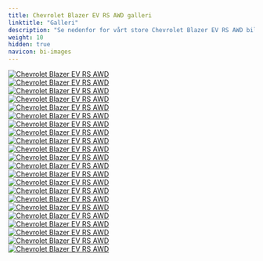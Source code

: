 ```yaml
---
title: Chevrolet Blazer EV RS AWD galleri
linktitle: "Galleri"
description: "Se nedenfor for vårt store Chevrolet Blazer EV RS AWD bildegalleri. Klikk på bildene for høyoppløselige versjoner."
weight: 10
hidden: true
navicon: bi-images
---
```

<!-- markdownlint-disable MD033 -->
<div class="row" id ="my-gallery">
	<div class="pswp-grid-item col-6 col-md-4">
		<a href="https://media.evkx.net/multimedia/models/chevrolet/blazer_ev/blazer_ev_rs_awd/chargeport_1.jpg"
data-pswp-src="https://media.evkx.net/multimedia/models/chevrolet/blazer_ev/blazer_ev_rs_awd/chargeport_1.jpg"
data-pswp-width="3000"
data-pswp-height="2001" 
target="_blank">
			<img src="https://media.evkx.net/multimedia/models/chevrolet/blazer_ev/blazer_ev_rs_awd/chargeport_1_xst.jpg" alt="Chevrolet Blazer EV RS AWD" class="img-fluid img-thumbnail" />
		</a>
	</div>
	<div class="pswp-grid-item col-6 col-md-4">
		<a href="https://media.evkx.net/multimedia/models/chevrolet/blazer_ev/blazer_ev_rs_awd/exterior_1.jpg"
data-pswp-src="https://media.evkx.net/multimedia/models/chevrolet/blazer_ev/blazer_ev_rs_awd/exterior_1.jpg"
data-pswp-width="3000"
data-pswp-height="1928" 
target="_blank">
			<img src="https://media.evkx.net/multimedia/models/chevrolet/blazer_ev/blazer_ev_rs_awd/exterior_1_xst.jpg" alt="Chevrolet Blazer EV RS AWD" class="img-fluid img-thumbnail" />
		</a>
	</div>
	<div class="pswp-grid-item col-6 col-md-4">
		<a href="https://media.evkx.net/multimedia/models/chevrolet/blazer_ev/blazer_ev_rs_awd/frontseats_1.jpg"
data-pswp-src="https://media.evkx.net/multimedia/models/chevrolet/blazer_ev/blazer_ev_rs_awd/frontseats_1.jpg"
data-pswp-width="3000"
data-pswp-height="2001" 
target="_blank">
			<img src="https://media.evkx.net/multimedia/models/chevrolet/blazer_ev/blazer_ev_rs_awd/frontseats_1_xst.jpg" alt="Chevrolet Blazer EV RS AWD" class="img-fluid img-thumbnail" />
		</a>
	</div>
	<div class="pswp-grid-item col-6 col-md-4">
		<a href="https://media.evkx.net/multimedia/models/chevrolet/blazer_ev/blazer_ev_rs_awd/handle_1.jpg"
data-pswp-src="https://media.evkx.net/multimedia/models/chevrolet/blazer_ev/blazer_ev_rs_awd/handle_1.jpg"
data-pswp-width="3000"
data-pswp-height="2001" 
target="_blank">
			<img src="https://media.evkx.net/multimedia/models/chevrolet/blazer_ev/blazer_ev_rs_awd/handle_1_xst.jpg" alt="Chevrolet Blazer EV RS AWD" class="img-fluid img-thumbnail" />
		</a>
	</div>
	<div class="pswp-grid-item col-6 col-md-4">
		<a href="https://media.evkx.net/multimedia/models/chevrolet/blazer_ev/blazer_ev_rs_awd/headlights_1.jpg"
data-pswp-src="https://media.evkx.net/multimedia/models/chevrolet/blazer_ev/blazer_ev_rs_awd/headlights_1.jpg"
data-pswp-width="3000"
data-pswp-height="2001" 
target="_blank">
			<img src="https://media.evkx.net/multimedia/models/chevrolet/blazer_ev/blazer_ev_rs_awd/headlights_1_xst.jpg" alt="Chevrolet Blazer EV RS AWD" class="img-fluid img-thumbnail" />
		</a>
	</div>
	<div class="pswp-grid-item col-6 col-md-4">
		<a href="https://media.evkx.net/multimedia/models/chevrolet/blazer_ev/blazer_ev_rs_awd/headlights_2.jpg"
data-pswp-src="https://media.evkx.net/multimedia/models/chevrolet/blazer_ev/blazer_ev_rs_awd/headlights_2.jpg"
data-pswp-width="3000"
data-pswp-height="2632" 
target="_blank">
			<img src="https://media.evkx.net/multimedia/models/chevrolet/blazer_ev/blazer_ev_rs_awd/headlights_2_xst.jpg" alt="Chevrolet Blazer EV RS AWD" class="img-fluid img-thumbnail" />
		</a>
	</div>
	<div class="pswp-grid-item col-6 col-md-4">
		<a href="https://media.evkx.net/multimedia/models/chevrolet/blazer_ev/blazer_ev_rs_awd/interior_1.jpg"
data-pswp-src="https://media.evkx.net/multimedia/models/chevrolet/blazer_ev/blazer_ev_rs_awd/interior_1.jpg"
data-pswp-width="3000"
data-pswp-height="2001" 
target="_blank">
			<img src="https://media.evkx.net/multimedia/models/chevrolet/blazer_ev/blazer_ev_rs_awd/interior_1_xst.jpg" alt="Chevrolet Blazer EV RS AWD" class="img-fluid img-thumbnail" />
		</a>
	</div>
	<div class="pswp-grid-item col-6 col-md-4">
		<a href="https://media.evkx.net/multimedia/models/chevrolet/blazer_ev/blazer_ev_rs_awd/interior_2.jpg"
data-pswp-src="https://media.evkx.net/multimedia/models/chevrolet/blazer_ev/blazer_ev_rs_awd/interior_2.jpg"
data-pswp-width="3000"
data-pswp-height="2001" 
target="_blank">
			<img src="https://media.evkx.net/multimedia/models/chevrolet/blazer_ev/blazer_ev_rs_awd/interior_2_xst.jpg" alt="Chevrolet Blazer EV RS AWD" class="img-fluid img-thumbnail" />
		</a>
	</div>
	<div class="pswp-grid-item col-6 col-md-4">
		<a href="https://media.evkx.net/multimedia/models/chevrolet/blazer_ev/blazer_ev_rs_awd/interior_3.jpg"
data-pswp-src="https://media.evkx.net/multimedia/models/chevrolet/blazer_ev/blazer_ev_rs_awd/interior_3.jpg"
data-pswp-width="3000"
data-pswp-height="2001" 
target="_blank">
			<img src="https://media.evkx.net/multimedia/models/chevrolet/blazer_ev/blazer_ev_rs_awd/interior_3_xst.jpg" alt="Chevrolet Blazer EV RS AWD" class="img-fluid img-thumbnail" />
		</a>
	</div>
	<div class="pswp-grid-item col-6 col-md-4">
		<a href="https://media.evkx.net/multimedia/models/chevrolet/blazer_ev/blazer_ev_rs_awd/interior_4.jpg"
data-pswp-src="https://media.evkx.net/multimedia/models/chevrolet/blazer_ev/blazer_ev_rs_awd/interior_4.jpg"
data-pswp-width="3000"
data-pswp-height="2001" 
target="_blank">
			<img src="https://media.evkx.net/multimedia/models/chevrolet/blazer_ev/blazer_ev_rs_awd/interior_4_xst.jpg" alt="Chevrolet Blazer EV RS AWD" class="img-fluid img-thumbnail" />
		</a>
	</div>
	<div class="pswp-grid-item col-6 col-md-4">
		<a href="https://media.evkx.net/multimedia/models/chevrolet/blazer_ev/blazer_ev_rs_awd/interior_5.jpg"
data-pswp-src="https://media.evkx.net/multimedia/models/chevrolet/blazer_ev/blazer_ev_rs_awd/interior_5.jpg"
data-pswp-width="3000"
data-pswp-height="2001" 
target="_blank">
			<img src="https://media.evkx.net/multimedia/models/chevrolet/blazer_ev/blazer_ev_rs_awd/interior_5_xst.jpg" alt="Chevrolet Blazer EV RS AWD" class="img-fluid img-thumbnail" />
		</a>
	</div>
	<div class="pswp-grid-item col-6 col-md-4">
		<a href="https://media.evkx.net/multimedia/models/chevrolet/blazer_ev/blazer_ev_rs_awd/interior_6.jpg"
data-pswp-src="https://media.evkx.net/multimedia/models/chevrolet/blazer_ev/blazer_ev_rs_awd/interior_6.jpg"
data-pswp-width="3000"
data-pswp-height="2001" 
target="_blank">
			<img src="https://media.evkx.net/multimedia/models/chevrolet/blazer_ev/blazer_ev_rs_awd/interior_6_xst.jpg" alt="Chevrolet Blazer EV RS AWD" class="img-fluid img-thumbnail" />
		</a>
	</div>
	<div class="pswp-grid-item col-6 col-md-4">
		<a href="https://media.evkx.net/multimedia/models/chevrolet/blazer_ev/blazer_ev_rs_awd/main_1.jpg"
data-pswp-src="https://media.evkx.net/multimedia/models/chevrolet/blazer_ev/blazer_ev_rs_awd/main_1.jpg"
data-pswp-width="3000"
data-pswp-height="2032" 
target="_blank">
			<img src="https://media.evkx.net/multimedia/models/chevrolet/blazer_ev/blazer_ev_rs_awd/main_1_xst.jpg" alt="Chevrolet Blazer EV RS AWD" class="img-fluid img-thumbnail" />
		</a>
	</div>
	<div class="pswp-grid-item col-6 col-md-4">
		<a href="https://media.evkx.net/multimedia/models/chevrolet/blazer_ev/blazer_ev_rs_awd/mirror_1.jpg"
data-pswp-src="https://media.evkx.net/multimedia/models/chevrolet/blazer_ev/blazer_ev_rs_awd/mirror_1.jpg"
data-pswp-width="3000"
data-pswp-height="2001" 
target="_blank">
			<img src="https://media.evkx.net/multimedia/models/chevrolet/blazer_ev/blazer_ev_rs_awd/mirror_1_xst.jpg" alt="Chevrolet Blazer EV RS AWD" class="img-fluid img-thumbnail" />
		</a>
	</div>
	<div class="pswp-grid-item col-6 col-md-4">
		<a href="https://media.evkx.net/multimedia/models/chevrolet/blazer_ev/blazer_ev_rs_awd/mirror_2.jpg"
data-pswp-src="https://media.evkx.net/multimedia/models/chevrolet/blazer_ev/blazer_ev_rs_awd/mirror_2.jpg"
data-pswp-width="3000"
data-pswp-height="2001" 
target="_blank">
			<img src="https://media.evkx.net/multimedia/models/chevrolet/blazer_ev/blazer_ev_rs_awd/mirror_2_xst.jpg" alt="Chevrolet Blazer EV RS AWD" class="img-fluid img-thumbnail" />
		</a>
	</div>
	<div class="pswp-grid-item col-6 col-md-4">
		<a href="https://media.evkx.net/multimedia/models/chevrolet/blazer_ev/blazer_ev_rs_awd/regenpaddles_1.jpg"
data-pswp-src="https://media.evkx.net/multimedia/models/chevrolet/blazer_ev/blazer_ev_rs_awd/regenpaddles_1.jpg"
data-pswp-width="3000"
data-pswp-height="2001" 
target="_blank">
			<img src="https://media.evkx.net/multimedia/models/chevrolet/blazer_ev/blazer_ev_rs_awd/regenpaddles_1_xst.jpg" alt="Chevrolet Blazer EV RS AWD" class="img-fluid img-thumbnail" />
		</a>
	</div>
	<div class="pswp-grid-item col-6 col-md-4">
		<a href="https://media.evkx.net/multimedia/models/chevrolet/blazer_ev/blazer_ev_rs_awd/roof_1.jpg"
data-pswp-src="https://media.evkx.net/multimedia/models/chevrolet/blazer_ev/blazer_ev_rs_awd/roof_1.jpg"
data-pswp-width="3000"
data-pswp-height="2001" 
target="_blank">
			<img src="https://media.evkx.net/multimedia/models/chevrolet/blazer_ev/blazer_ev_rs_awd/roof_1_xst.jpg" alt="Chevrolet Blazer EV RS AWD" class="img-fluid img-thumbnail" />
		</a>
	</div>
	<div class="pswp-grid-item col-6 col-md-4">
		<a href="https://media.evkx.net/multimedia/models/chevrolet/blazer_ev/blazer_ev_rs_awd/screens_1.jpg"
data-pswp-src="https://media.evkx.net/multimedia/models/chevrolet/blazer_ev/blazer_ev_rs_awd/screens_1.jpg"
data-pswp-width="3000"
data-pswp-height="2001" 
target="_blank">
			<img src="https://media.evkx.net/multimedia/models/chevrolet/blazer_ev/blazer_ev_rs_awd/screens_1_xst.jpg" alt="Chevrolet Blazer EV RS AWD" class="img-fluid img-thumbnail" />
		</a>
	</div>
	<div class="pswp-grid-item col-6 col-md-4">
		<a href="https://media.evkx.net/multimedia/models/chevrolet/blazer_ev/blazer_ev_rs_awd/screens_2.jpg"
data-pswp-src="https://media.evkx.net/multimedia/models/chevrolet/blazer_ev/blazer_ev_rs_awd/screens_2.jpg"
data-pswp-width="3000"
data-pswp-height="2001" 
target="_blank">
			<img src="https://media.evkx.net/multimedia/models/chevrolet/blazer_ev/blazer_ev_rs_awd/screens_2_xst.jpg" alt="Chevrolet Blazer EV RS AWD" class="img-fluid img-thumbnail" />
		</a>
	</div>
	<div class="pswp-grid-item col-6 col-md-4">
		<a href="https://media.evkx.net/multimedia/models/chevrolet/blazer_ev/blazer_ev_rs_awd/screens_3.jpg"
data-pswp-src="https://media.evkx.net/multimedia/models/chevrolet/blazer_ev/blazer_ev_rs_awd/screens_3.jpg"
data-pswp-width="3000"
data-pswp-height="2000" 
target="_blank">
			<img src="https://media.evkx.net/multimedia/models/chevrolet/blazer_ev/blazer_ev_rs_awd/screens_3_xst.jpg" alt="Chevrolet Blazer EV RS AWD" class="img-fluid img-thumbnail" />
		</a>
	</div>
	<div class="pswp-grid-item col-6 col-md-4">
		<a href="https://media.evkx.net/multimedia/models/chevrolet/blazer_ev/blazer_ev_rs_awd/trunk_1.jpg"
data-pswp-src="https://media.evkx.net/multimedia/models/chevrolet/blazer_ev/blazer_ev_rs_awd/trunk_1.jpg"
data-pswp-width="3000"
data-pswp-height="2001" 
target="_blank">
			<img src="https://media.evkx.net/multimedia/models/chevrolet/blazer_ev/blazer_ev_rs_awd/trunk_1_xst.jpg" alt="Chevrolet Blazer EV RS AWD" class="img-fluid img-thumbnail" />
		</a>
	</div>
	<div class="pswp-grid-item col-6 col-md-4">
		<a href="https://media.evkx.net/multimedia/models/chevrolet/blazer_ev/blazer_ev_rs_awd/vents_1.jpg"
data-pswp-src="https://media.evkx.net/multimedia/models/chevrolet/blazer_ev/blazer_ev_rs_awd/vents_1.jpg"
data-pswp-width="3000"
data-pswp-height="2001" 
target="_blank">
			<img src="https://media.evkx.net/multimedia/models/chevrolet/blazer_ev/blazer_ev_rs_awd/vents_1_xst.jpg" alt="Chevrolet Blazer EV RS AWD" class="img-fluid img-thumbnail" />
		</a>
	</div>
</div>
<script type="module">
  import PhotoSwipeLightbox from '/js/photoswipe-lightbox.esm.js';
    const lightbox = new PhotoSwipeLightbox({
       gallery: '#my-gallery',
        children: 'a',
        pswpModule: () => import('/js/photoswipe.esm.js')
    });
lightbox.init();
</script>
